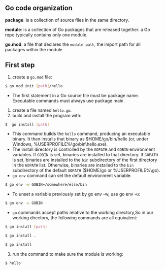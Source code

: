 ## Go code organization

**package**: is a collection of source files in the same directory.

**module**: is a collection of Go packages that are released together.
a Go repo typically contains only one module.

**go.mod**: a file that declares the `module path`, the import path for all packages within the module.


## First step

1. create a `go.mod` file:
```sh
$ go mod init [path]/hello
```
- The first statement in a Go source file must be package name. Executable commands must always use package main.

1. create a file named `hello.go`.
2. build and install the program with:
```sh
$  go install [path]
```
- This command builds the `hello` command, producing an executable binary. It then installs that binary as $HOME/go/bin/hello (or, under Windows, %USERPROFILE%\go\bin\hello.exe).
- The install directory is controlled by the `GOPATH` and `GOBIN` environment variables. If `GOBIN` is set, binaries are installed to that directory. If `GOPATH` is set, binaries are installed to the `bin` subdirectory of the first directory in the `GOPATH` list. Otherwise, binaries are installed to the `bin` subdirectory of the default `GOPATH` ($HOME/go or %USERPROFILE%\go).
- `go env` command can set the default environment variable:
```sh
$ go env -w GOBIN=/somewhere/else/bin
```
- To unset a variable previously set by go env -w, use go env -u:
```sh
$ go env -u GOBIN
```
- `go` commands accept paths relative to the working directory,So in our working directory, the following commands are all equivalent:
```sh
$ go install [path]
```
```sh
$ go install .
```
```sh
$ go install 
```
3. run the command to make sure the module is working:
```sh
$ hello
```